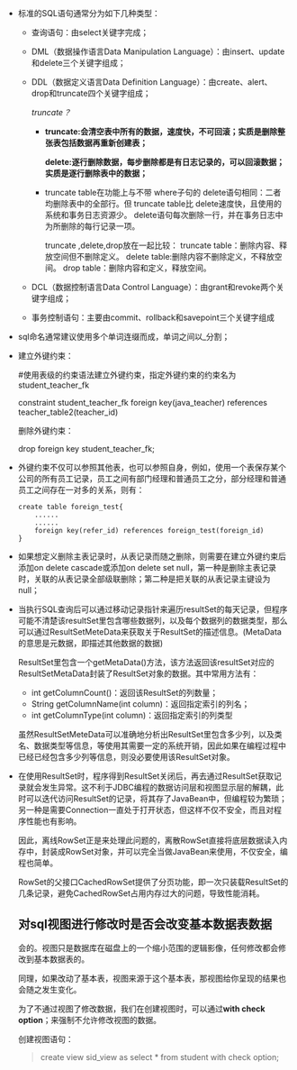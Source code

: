 * 标准的SQL语句通常分为如下几种类型：

  * 查询语句：由select关键字完成；

  * DML（数据操作语言Data Manipulation Language）：由insert、update和delete三个关键字组成；

  * DDL（数据定义语言Data Definition Language）：由create、alert、drop和truncate四个关键字组成；

    *truncate？*

    * **truncate:会清空表中所有的数据，速度快，不可回滚；实质是删除整张表包括数据再重新创建表；**

      **delete:逐行删除数据，每步删除都是有日志记录的，可以回滚数据；实质是逐行删除表中的数据；**

    * truncate table在功能上与不带 where子句的 delete语句相同：二者均删除表中的全部行。但 truncate table比 delete速度快，且使用的系统和事务日志资源少。 delete语句每次删除一行，并在事务日志中为所删除的每行记录一项。

      truncate ,delete,drop放在一起比较：
      truncate table：删除内容、释放空间但不删除定义。
      delete table:删除内容不删除定义，不释放空间。
      drop table：删除内容和定义，释放空间。

  * DCL（数据控制语言Data Control Language）：由grant和revoke两个关键字组成；

  * 事务控制语句：主要由commit、rollback和savepoint三个关键字组成

* sql命名通常建议使用多个单词连缀而成，单词之间以_分割；

* 建立外键约束：

  #使用表级的约束语法建立外键约束，指定外键约束的约束名为student_teacher_fk

  constraint student_teacher_fk foreign key(java_teacher) references teacher_table2(teacher_id)

  删除外键约束：

  drop foreign key student_teacher_fk;

* 外键约束不仅可以参照其他表，也可以参照自身，例如，使用一个表保存某个公司的所有员工记录，员工之间有部门经理和普通员工之分，部分经理和普通员工之间存在一对多的关系，则有：

  ```
  create table foreign_test{
      ......
      ......
      foreign key(refer_id) references foreign_test(foreign_id)
  }
  ```

* 如果想定义删除主表记录时，从表记录而随之删除，则需要在建立外键约束后添加on delete cascade或添加on delete set null，第一种是删除主表记录时，关联的从表记录全部级联删除；第二种是把关联的从表记录主键设为null；

* 当执行SQL查询后可以通过移动记录指针来遍历resultSet的每天记录，但程序可能不清楚该resultSet里包含哪些数据列，以及每个数据列的数据类型，那么可以通过ResultSetMeteData来获取关于ResultSet的描述信息。(MetaData的意思是元数据，即描述其他数据的数据)

  ResultSet里包含一个getMetaData()方法，该方法返回该resultSet对应的ResultSetMetaData封装了ResultSet对象的数据。其中常用方法有：

  * int getColumnCount()：返回该ResultSet的列数量；
  * String getColumnName(int column)：返回指定索引的列名；
  * int getColumnType(int column)：返回指定索引的列类型

  虽然ResultSetMeteData可以准确地分析出ResultSet里包含多少列，以及类名、数据类型等信息，等使用其需要一定的系统开销，因此如果在编程过程中已经已经包含多少列等信息，则没必要使用该ResultSet对象。

* 在使用ResultSet时，程序得到ResultSet关闭后，再去通过ResultSet获取记录就会发生异常。这不利于JDBC编程的数据访问层和视图显示层的解耦，此时可以迭代访问ResultSet的记录，将其存了JavaBean中，但编程较为繁琐；另一种是需要Connection一直处于打开状态，但这样不仅不安全，而且对程序性能也有影响。

  因此，离线RowSet正是来处理此问题的，离散RowSet直接将底层数据读入内存中，封装成RowSet对象，并可以完全当做JavaBean来使用，不仅安全，编程也简单。

  RowSet的父接口CachedRowSet提供了分页功能，即一次只装载ResultSet的几条记录，避免CachedRowSet占用内存过大的问题，导致性能消耗。
  
  ## 对sql视图进行修改时是否会改变基本数据表数据
  
  会的。视图只是数据库在磁盘上的一个缩小范围的逻辑影像，任何修改都会修改到基本数据表的。  
  
  同理，如果改动了基本表，视图来源于这个基本表，那视图给你呈现的结果也会随之发生变化。
  
  为了不通过视图了修改数据，我们在创建视图时，可以通过**with check option**；来强制不允许修改视图的数据。
  
  创建视图语句：
  
  > create view sid_view as select * from student with check option;
  
  

